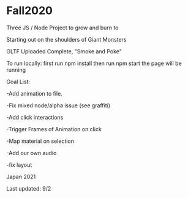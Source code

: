# Fall2020
Three JS / Node Project to grow and burn to

Starting out on the shoulders of Giant Monsters

GLTF Uploaded Complete, "Smoke and Poke"

To run locally:
first run npm install
then run npm start
the page will be running 


Goal List:

  -Add animation to file.
  
  -Fix mixed node/alpha issue (see graffiti)

  -Add click interactions
  
  -Trigger Frames of Animation on click
  
  -Map material on selection

  -Add our own audio
  
  -fix layout



Japan 2021

Last updated: 9/2

